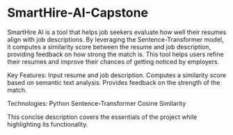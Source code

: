 # SmartHire-AI-Capstone
SmartHire AI is a tool that helps job seekers evaluate how well their resumes align with job descriptions. By leveraging the Sentence-Transformer model, it computes a similarity score between the resume and job description, providing feedback on how strong the match is. 
This tool helps users refine their resumes and improve their chances of getting noticed by employers.

Key Features:
Input resume and job description.
Computes a similarity score based on semantic text analysis.
Provides feedback on the strength of the match.

Technologies:
Python
Sentence-Transformer
Cosine Similarity

This concise description covers the essentials of the project while highlighting its functionality.
